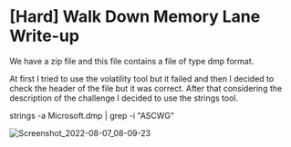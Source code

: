 # [Hard] Walk Down Memory Lane Write-up

We have a zip file and this file contains a file of type dmp format.


At first I tried to use the volatility tool but it failed and then I decided to check the header of the file but it was correct. 
After that considering the description of the challenge I decided to use the strings tool.

strings -a Microsoft.dmp | grep -i "ASCWG"

![Screenshot_2022-08-07_08-09-23](https://user-images.githubusercontent.com/80649768/183290698-9b17f234-105b-40be-9d3d-eb40b84c89e6.png)
